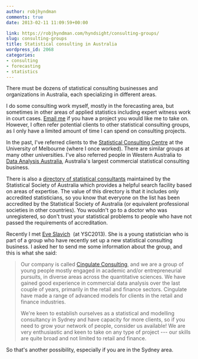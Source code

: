 ```yaml
---
author: robjhyndman
comments: true
date: 2013-02-11 11:09:59+00:00

link: https://robjhyndman.com/hyndsight/consulting-groups/
slug: consulting-groups
title: Statistical consulting in Australia
wordpress_id: 2068
categories:
- consulting
- forecasting
- statistics
---
```


There must be dozens of statistical consulting businesses and organizations in Australia, each specializing in different areas.

I do some consulting work myself, mostly in the forecasting area, but sometimes in other areas of applied statistics including expert witness work in court cases. [Email me](mailto:rob.hyndman@monash.edu) if you have a project you would like me to take on. However, I often refer potential clients to other statistical consulting groups, as I only have a limited amount of time I can spend on consulting projects.<!-- more -->

In the past, I've referred clients to the [Statistical Consulting Centre](http://www.scc.ms.unimelb.edu.au/) at the University of Melbourne (where I once worked). There are similar groups at many other universities. I've also referred people in Western Australia to [Data Analysis Australia](http://www.daa.com.au/), Australia's largest commercial statistical consulting business.

There is also a [directory of statistical consultants](http://www.statsoc.org.au/wp-content/uploads/2014/03/Accredited_Statisticians_23_06_2010.pdf) maintained by the Statistical Society of Australia which provides a helpful search facility based on areas of expertise. The value of this directory is that it includes only accredited statisticians, so you know that everyone on the list has been accredited by the Statistical Society of Australia (or equivalent professional societies in other countries). You wouldn't go to a doctor who was unregistered, so don't trust your statistical problems to people who have not passed the requirements of accreditation.

Recently I met [Eve Slavich](http://www.bees.unsw.edu.au/staff/eve-slavich)  (at YSC2013). She is a young statistician who is part of a group who have recently set up a new statistical consulting business. I asked her to send me some information about the group, and this is what she said:


>Our company is called [Cingulate Consulting](http://www.cingulate.net/index.php?page=home), and we are a group of young people mostly engaged in academic and/or entrepreneurial pursuits, in diverse areas across the quantitative sciences. We have gained good experience in commercial data analysis over the last couple of years, primarily in the retail and finance sectors. Cingulate have made a range of advanced models for clients in the retail and finance industries.
>
>We're keen to establish ourselves as a statistical and modelling consultancy in Sydney and have capacity for more clients, so if you need to grow your network of people, consider us available! We are very enthusiastic and keen to take on any type of project --- our skills are quite broad and not limited to retail and finance.


So that's another possibility, especially if you are in the Sydney area.
